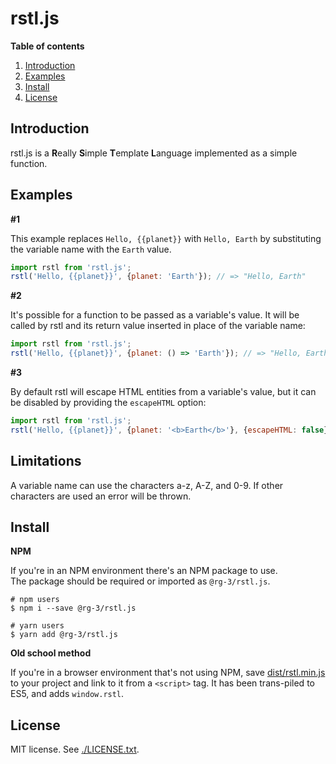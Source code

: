 # rstl.js

**Table of contents**

1. <a href='#introduction'>Introduction</a>
2. <a href='#examples'>Examples</a>
3. <a href='#install'>Install</a>
4. <a href='#license'>License </a>

## <a id='#introduction'>Introduction</a>

rstl.js is a **R**eally **S**imple **T**emplate **L**anguage implemented 
as a simple function.

## <a id='examples'>Examples</a>

**#1**

This example replaces `Hello, {{planet}}` with `Hello, Earth` by 
substituting the variable name with the `Earth` value.

```javascript
import rstl from 'rstl.js';
rstl('Hello, {{planet}}', {planet: 'Earth'}); // => "Hello, Earth"
```

**#2**

It's possible for a function to be passed as a variable's value. It will 
be called by rstl and its return value inserted in place of the variable 
name:

```javascript
import rstl from 'rstl.js';
rstl('Hello, {{planet}}', {planet: () => 'Earth'}); // => "Hello, Earth"
```

**#3**

By default rstl will escape HTML entities from a variable's value, but it can 
be disabled by providing the `escapeHTML` option: 

```javascript
import rstl from 'rstl.js';
rstl('Hello, {{planet}}', {planet: '<b>Earth</b>'}, {escapeHTML: false}); // => "Hello, <b>Earth</b>"
```

## Limitations

A variable name can use the characters a-z, A-Z, and 0-9. If other characters are 
used an error will be thrown.

## <a id='install'>Install</a>

__NPM__

If you're in an NPM environment there's an NPM package to use.  
The package should be required or imported as `@rg-3/rstl.js`.

    # npm users
    $ npm i --save @rg-3/rstl.js

    # yarn users
    $ yarn add @rg-3/rstl.js

__Old school method__

If you're in a browser environment that's not using NPM, save
[dist/rstl.min.js](https://github.com/rg-3/rstl.js/blob/master/dist/rstl.min.js)
to your project and link to it from a `<script>` tag. It has been trans-piled
to ES5, and adds `window.rstl`.


## <a id='license'>License</a>

MIT license. See [./LICENSE.txt](./LICENSE.txt).
